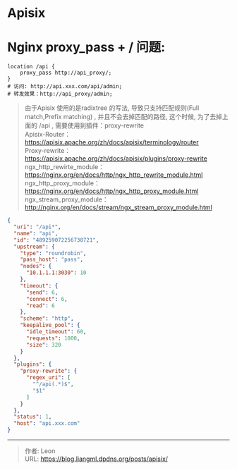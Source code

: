 # Apisix


# Nginx proxy_pass + / 问题:

```shell
location /api {
	proxy_pass http://api_proxy/;
}
# 访问: http://api.xxx.com/api/admin;
# 转发效果：http://api_proxy/admin;
```

> 由于Apisix 使用的是radixtree 的写法, 导致只支持匹配规则(Full match,Prefix matching) , 并且不会去掉匹配的路径, 这个时候,
> 为了去掉上面的 /api , 需要使用到插件：proxy-rewrite<br>
> Apisix-Router：https://apisix.apache.org/zh/docs/apisix/terminology/router<br>
> Proxy-rewrite：https://apisix.apache.org/zh/docs/apisix/plugins/proxy-rewrite<br>
> ngx_http_rewirte_module：https://nginx.org/en/docs/http/ngx_http_rewrite_module.html<br>
> ngx_http_proxy_module：https://nginx.org/en/docs/http/ngx_http_proxy_module.html<br>
> ngx_stream_proxy_module：http://nginx.org/en/docs/stream/ngx_stream_proxy_module.html

```json
{
  "uri": "/api*",
  "name": "api",
  "id": "489259072256738721",
  "upstream": {
    "type": "roundrobin",
    "pass_host": "pass",
    "nodes": {
      "10.1.1.1:3030": 10
    },
    "timeout": {
      "send": 6,
      "connect": 6,
      "read": 6
    },
    "scheme": "http",
    "keepalive_pool": {
      "idle_timeout": 60,
      "requests": 1000,
      "size": 320
    }
  },
  "plugins": {
    "proxy-rewrite": {
      "regex_uri": [
        "^/api(.*)$",
        "$1"
      ]
    }
  },
  "status": 1,
  "host": "api.xxx.com"
}
```

---

> 作者: Leon  
> URL: https://blog.liangml.dpdns.org/posts/apisix/  

